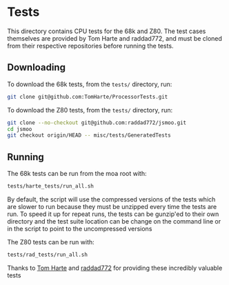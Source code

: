 
Tests
=====

This directory contains CPU tests for the 68k and Z80.  The test cases themselves are provided by
Tom Harte and raddad772, and must be cloned from their respective repositories before running the
tests.


Downloading
-----------

To download the 68k tests, from the `tests/` directory, run:
```sh
git clone git@github.com:TomHarte/ProcessorTests.git
```

To download the Z80 tests, from the `tests/` directory, run:
```sh
git clone --no-checkout git@github.com:raddad772/jsmoo.git
cd jsmoo
git checkout origin/HEAD -- misc/tests/GeneratedTests
```


Running
-------

The 68k tests can be run from the moa root with:
```sh
tests/harte_tests/run_all.sh
```
By default, the script will use the compressed versions of the tests which are slower to run because
they must be unzipped every time the tests are run. To speed it up for repeat runs, the tests can be
gunzip'ed to their own directory and the test suite location can be change on the command line or in
the script to point to the uncompressed versions

The Z80 tests can be run with:
```sh
tests/rad_tests/run_all.sh
```


Thanks to [Tom Harte](https://github.com/TomHarte) and [raddad772](https://github.com/raddad772) for
providing these incredibly valuable tests


